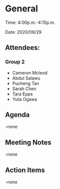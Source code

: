 # General

Time: 4:00p.m.-4:15p.m.

Date: 2020/09/29

## Attendees:
### Group 2
* Cameron Mcleod
* Abdul Salawu 
* Pucheng Tan
* Sarah Chen
* Tara Epps
* Yuta Ogawa

## Agenda 
-none

## Meeting Notes
-none

## Action Items
-none
